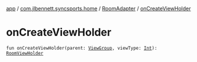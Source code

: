 [app](../../index.md) / [com.jlbennett.syncsports.home](../index.md) / [RoomAdapter](index.md) / [onCreateViewHolder](./on-create-view-holder.md)

# onCreateViewHolder

`fun onCreateViewHolder(parent: `[`ViewGroup`](https://developer.android.com/reference/android/view/ViewGroup.html)`, viewType: `[`Int`](https://kotlinlang.org/api/latest/jvm/stdlib/kotlin/-int/index.html)`): `[`RoomViewHolder`](../-room-view-holder/index.md)